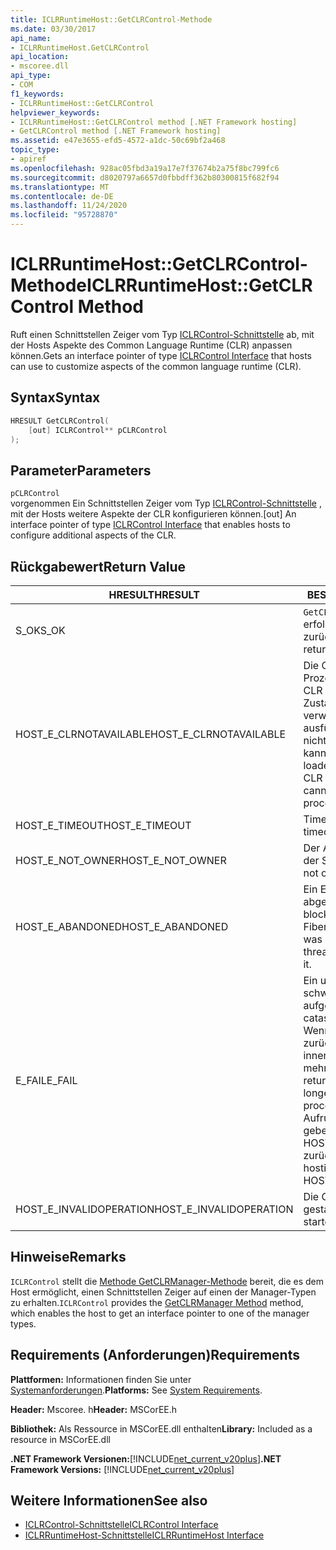 ```yaml
---
title: ICLRRuntimeHost::GetCLRControl-Methode
ms.date: 03/30/2017
api_name:
- ICLRRuntimeHost.GetCLRControl
api_location:
- mscoree.dll
api_type:
- COM
f1_keywords:
- ICLRRuntimeHost::GetCLRControl
helpviewer_keywords:
- ICLRRuntimeHost::GetCLRControl method [.NET Framework hosting]
- GetCLRControl method [.NET Framework hosting]
ms.assetid: e47e3655-efd5-4572-a1dc-50c69bf2a468
topic_type:
- apiref
ms.openlocfilehash: 928ac05fbd3a19a17e7f37674b2a75f8bc799fc6
ms.sourcegitcommit: d8020797a6657d0fbbdff362b80300815f682f94
ms.translationtype: MT
ms.contentlocale: de-DE
ms.lasthandoff: 11/24/2020
ms.locfileid: "95728870"
---
```

# <a name="iclrruntimehostgetclrcontrol-method"></a><span data-ttu-id="5abb0-102">ICLRRuntimeHost::GetCLRControl-Methode</span><span class="sxs-lookup"><span data-stu-id="5abb0-102">ICLRRuntimeHost::GetCLRControl Method</span></span>

<span data-ttu-id="5abb0-103">Ruft einen Schnittstellen Zeiger vom Typ [ICLRControl-Schnittstelle](iclrcontrol-interface.md) ab, mit der Hosts Aspekte des Common Language Runtime (CLR) anpassen können.</span><span class="sxs-lookup"><span data-stu-id="5abb0-103">Gets an interface pointer of type [ICLRControl Interface](iclrcontrol-interface.md) that hosts can use to customize aspects of the common language runtime (CLR).</span></span>  
  
## <a name="syntax"></a><span data-ttu-id="5abb0-104">Syntax</span><span class="sxs-lookup"><span data-stu-id="5abb0-104">Syntax</span></span>  
  
```cpp  
HRESULT GetCLRControl(  
    [out] ICLRControl** pCLRControl  
);  
```  
  
## <a name="parameters"></a><span data-ttu-id="5abb0-105">Parameter</span><span class="sxs-lookup"><span data-stu-id="5abb0-105">Parameters</span></span>  

 `pCLRControl`  
 <span data-ttu-id="5abb0-106">vorgenommen Ein Schnittstellen Zeiger vom Typ [ICLRControl-Schnittstelle](iclrcontrol-interface.md) , mit der Hosts weitere Aspekte der CLR konfigurieren können.</span><span class="sxs-lookup"><span data-stu-id="5abb0-106">[out] An interface pointer of type [ICLRControl Interface](iclrcontrol-interface.md) that enables hosts to configure additional aspects of the CLR.</span></span>  
  
## <a name="return-value"></a><span data-ttu-id="5abb0-107">Rückgabewert</span><span class="sxs-lookup"><span data-stu-id="5abb0-107">Return Value</span></span>  
  
|<span data-ttu-id="5abb0-108">HRESULT</span><span class="sxs-lookup"><span data-stu-id="5abb0-108">HRESULT</span></span>|<span data-ttu-id="5abb0-109">BESCHREIBUNG</span><span class="sxs-lookup"><span data-stu-id="5abb0-109">Description</span></span>|  
|-------------|-----------------|  
|<span data-ttu-id="5abb0-110">S_OK</span><span class="sxs-lookup"><span data-stu-id="5abb0-110">S_OK</span></span>|<span data-ttu-id="5abb0-111">`GetCLRControl` wurde erfolgreich zurückgegeben.</span><span class="sxs-lookup"><span data-stu-id="5abb0-111">`GetCLRControl` returned successfully.</span></span>|  
|<span data-ttu-id="5abb0-112">HOST_E_CLRNOTAVAILABLE</span><span class="sxs-lookup"><span data-stu-id="5abb0-112">HOST_E_CLRNOTAVAILABLE</span></span>|<span data-ttu-id="5abb0-113">Die CLR wurde nicht in einen Prozess geladen, oder die CLR befindet sich in einem Zustand, in dem Sie verwalteten Code nicht ausführen oder den-Befehl nicht erfolgreich verarbeiten kann.</span><span class="sxs-lookup"><span data-stu-id="5abb0-113">The CLR has not been loaded into a process, or the CLR is in a state in which it cannot run managed code or process the call successfully.</span></span>|  
|<span data-ttu-id="5abb0-114">HOST_E_TIMEOUT</span><span class="sxs-lookup"><span data-stu-id="5abb0-114">HOST_E_TIMEOUT</span></span>|<span data-ttu-id="5abb0-115">Timeout des Aufrufes.</span><span class="sxs-lookup"><span data-stu-id="5abb0-115">The call timed out.</span></span>|  
|<span data-ttu-id="5abb0-116">HOST_E_NOT_OWNER</span><span class="sxs-lookup"><span data-stu-id="5abb0-116">HOST_E_NOT_OWNER</span></span>|<span data-ttu-id="5abb0-117">Der Aufrufer ist nicht Besitzer der Sperre.</span><span class="sxs-lookup"><span data-stu-id="5abb0-117">The caller does not own the lock.</span></span>|  
|<span data-ttu-id="5abb0-118">HOST_E_ABANDONED</span><span class="sxs-lookup"><span data-stu-id="5abb0-118">HOST_E_ABANDONED</span></span>|<span data-ttu-id="5abb0-119">Ein Ereignis wurde abgebrochen, während ein blockierter Thread oder eine Fiber darauf wartete.</span><span class="sxs-lookup"><span data-stu-id="5abb0-119">An event was canceled while a blocked thread or fiber was waiting on it.</span></span>|  
|<span data-ttu-id="5abb0-120">E_FAIL</span><span class="sxs-lookup"><span data-stu-id="5abb0-120">E_FAIL</span></span>|<span data-ttu-id="5abb0-121">Ein unbekannter schwerwiegender Fehler ist aufgetreten.</span><span class="sxs-lookup"><span data-stu-id="5abb0-121">An unknown catastrophic failure occurred.</span></span> <span data-ttu-id="5abb0-122">Wenn eine Methode E_FAIL zurückgibt, ist die CLR innerhalb des Prozesses nicht mehr verwendbar.</span><span class="sxs-lookup"><span data-stu-id="5abb0-122">If a method returns E_FAIL, the CLR is no longer usable within the process.</span></span> <span data-ttu-id="5abb0-123">Nachfolgende Aufrufe von Hostingmethoden geben HOST_E_CLRNOTAVAILABLE zurück.</span><span class="sxs-lookup"><span data-stu-id="5abb0-123">Subsequent calls to hosting methods return HOST_E_CLRNOTAVAILABLE.</span></span>|  
|<span data-ttu-id="5abb0-124">HOST_E_INVALIDOPERATION</span><span class="sxs-lookup"><span data-stu-id="5abb0-124">HOST_E_INVALIDOPERATION</span></span>|<span data-ttu-id="5abb0-125">Die CLR wurde bereits gestartet.</span><span class="sxs-lookup"><span data-stu-id="5abb0-125">The CLR has already started.</span></span>|  
  
## <a name="remarks"></a><span data-ttu-id="5abb0-126">Hinweise</span><span class="sxs-lookup"><span data-stu-id="5abb0-126">Remarks</span></span>  

 <span data-ttu-id="5abb0-127">`ICLRControl` stellt die [Methode GetCLRManager-Methode](iclrcontrol-getclrmanager-method.md) bereit, die es dem Host ermöglicht, einen Schnittstellen Zeiger auf einen der Manager-Typen zu erhalten.</span><span class="sxs-lookup"><span data-stu-id="5abb0-127">`ICLRControl` provides the [GetCLRManager Method](iclrcontrol-getclrmanager-method.md) method, which enables the host to get an interface pointer to one of the manager types.</span></span>  
  
## <a name="requirements"></a><span data-ttu-id="5abb0-128">Requirements (Anforderungen)</span><span class="sxs-lookup"><span data-stu-id="5abb0-128">Requirements</span></span>  

 <span data-ttu-id="5abb0-129">**Plattformen:** Informationen finden Sie unter [Systemanforderungen](../../get-started/system-requirements.md).</span><span class="sxs-lookup"><span data-stu-id="5abb0-129">**Platforms:** See [System Requirements](../../get-started/system-requirements.md).</span></span>  
  
 <span data-ttu-id="5abb0-130">**Header:** Mscoree. h</span><span class="sxs-lookup"><span data-stu-id="5abb0-130">**Header:** MSCorEE.h</span></span>  
  
 <span data-ttu-id="5abb0-131">**Bibliothek:** Als Ressource in MSCorEE.dll enthalten</span><span class="sxs-lookup"><span data-stu-id="5abb0-131">**Library:** Included as a resource in MSCorEE.dll</span></span>  
  
 <span data-ttu-id="5abb0-132">**.NET Framework Versionen:**[!INCLUDE[net_current_v20plus](../../../../includes/net-current-v20plus-md.md)]</span><span class="sxs-lookup"><span data-stu-id="5abb0-132">**.NET Framework Versions:** [!INCLUDE[net_current_v20plus](../../../../includes/net-current-v20plus-md.md)]</span></span>  
  
## <a name="see-also"></a><span data-ttu-id="5abb0-133">Weitere Informationen</span><span class="sxs-lookup"><span data-stu-id="5abb0-133">See also</span></span>

- [<span data-ttu-id="5abb0-134">ICLRControl-Schnittstelle</span><span class="sxs-lookup"><span data-stu-id="5abb0-134">ICLRControl Interface</span></span>](iclrcontrol-interface.md)
- [<span data-ttu-id="5abb0-135">ICLRRuntimeHost-Schnittstelle</span><span class="sxs-lookup"><span data-stu-id="5abb0-135">ICLRRuntimeHost Interface</span></span>](iclrruntimehost-interface.md)
